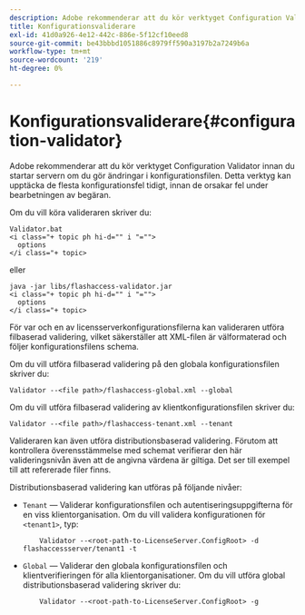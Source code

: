 ```yaml
---
description: Adobe rekommenderar att du kör verktyget Configuration Validator innan du startar servern om du gör ändringar i konfigurationsfilen. Detta verktyg kan upptäcka de flesta konfigurationsfel tidigt, innan de orsakar fel under bearbetningen av begäran.
title: Konfigurationsvaliderare
exl-id: 41d0a926-4e12-442c-886e-5f12cf10eed8
source-git-commit: be43bbbd1051886c8979ff590a3197b2a7249b6a
workflow-type: tm+mt
source-wordcount: '219'
ht-degree: 0%

---
```


# Konfigurationsvaliderare{#configuration-validator}

Adobe rekommenderar att du kör verktyget Configuration Validator innan du startar servern om du gör ändringar i konfigurationsfilen. Detta verktyg kan upptäcka de flesta konfigurationsfel tidigt, innan de orsakar fel under bearbetningen av begäran.

Om du vill köra valideraren skriver du:

```
Validator.bat  
<i class="+ topic ph hi-d="" i "="">
  options  
</i class="+ topic>
```

eller

```
java -jar libs/flashaccess-validator.jar  
<i class="+ topic ph hi-d="" i "="">
  options 
</i class="+ topic>
```

För var och en av licensserverkonfigurationsfilerna kan valideraren utföra filbaserad validering, vilket säkerställer att XML-filen är välformaterad och följer konfigurationsfilens schema.

Om du vill utföra filbaserad validering på den globala konfigurationsfilen skriver du:

```
Validator --<file path>/flashaccess-global.xml --global
```

Om du vill utföra filbaserad validering av klientkonfigurationsfilen skriver du:

```
Validator --<file path>/flashaccess-tenant.xml --tenant
```

Valideraren kan även utföra distributionsbaserad validering. Förutom att kontrollera överensstämmelse med schemat verifierar den här valideringsnivån även att de angivna värdena är giltiga. Det ser till exempel till att refererade filer finns.

Distributionsbaserad validering kan utföras på följande nivåer:

* `Tenant` — Validerar konfigurationsfilen och autentiseringsuppgifterna för en viss klientorganisation. Om du vill validera konfigurationen för `<tenant1>`, typ:

   ```
       Validator --<root-path-to-LicenseServer.ConfigRoot> -d flashaccessserver/tenant1 -t
   ```

* `Global` — Validerar den globala konfigurationsfilen och klientverifieringen för alla klientorganisationer. Om du vill utföra global distributionsbaserad validering skriver du:

   ```
       Validator --<root-path-to-LicenseServer.ConfigRoot> -g
   ```
